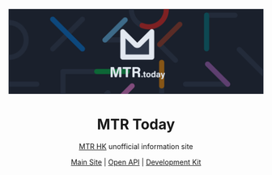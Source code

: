 <div align="center">

![Banner](/docs/banner.png 'Banner')

# MTR Today

[MTR HK](https://www.mtr.com.hk/) unofficial information site

[Main Site](https://mtr.today) | [Open API](https://github.com/MTR-Today/mtr-today-api) | [Development Kit](https://github.com/MTR-Today/mtr-kit)

</div>
